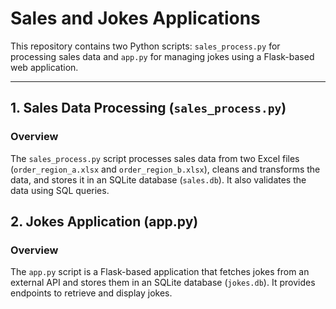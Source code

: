 # Sales and Jokes Applications

This repository contains two Python scripts: `sales_process.py` for processing sales data and `app.py` for managing jokes using a Flask-based web application.

---

## 1. Sales Data Processing (`sales_process.py`)

### Overview
The `sales_process.py` script processes sales data from two Excel files (`order_region_a.xlsx` and `order_region_b.xlsx`), cleans and transforms the data, and stores it in an SQLite database (`sales.db`). It also validates the data using SQL queries.

## 2. Jokes Application (app.py)
### Overview
The `app.py` script is a Flask-based application that fetches jokes from an external API and stores them in an SQLite database (`jokes.db`). It provides endpoints to retrieve and display jokes.
